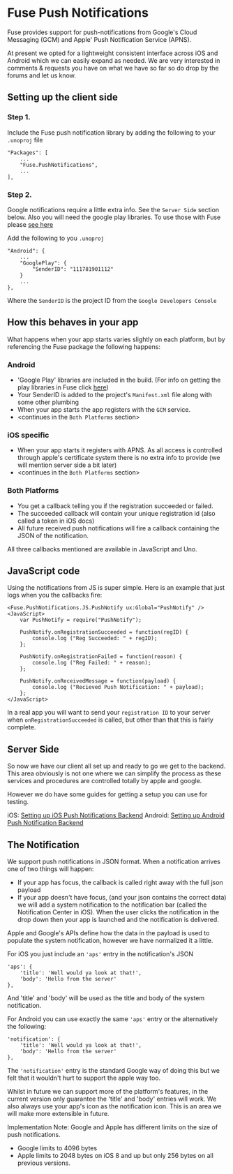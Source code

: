 # Fuse Push Notifications

Fuse provides support for push-notifications from Google's Cloud Messaging (GCM) and Apple' Push Notification Service (APNS).

At present we opted for a lightweight consistent interface across iOS and Android which we can easily expand as needed.
We are very interested in comments & requests you have on what we have so far so do drop by the forums and let us know.

## Setting up the client side

### Step 1.
Include the Fuse push notification library by adding the following to your `.unoproj` file

    "Packages": [
        ...
        "Fuse.PushNotifications",
        ...
    ],

### Step 2.
Google notifications require a little extra info. See the `Server Side` section below. Also you will need the google play libraries. To use those with Fuse please [see here]()

Add the following to you `.unoproj`

```
"Android": {
    ...
    "GooglePlay": {
        "SenderID": "111781901112"
    }
    ...
},
```

Where the `SenderID` is the project ID from the `Google Developers Console`


## How this behaves in your app

What happens when your app starts varies slightly on each platform, but by referencing the Fuse package the following happens:

### Android
- 'Google Play' libraries are included in the build. (For info on getting the play libraries in Fuse click [here]())
- Your SenderID is added to the project's `Manifest.xml` file along with some other plumbing
- When your app starts the app registers with the `GCM` service.
- <continues in the `Both Platforms` section>

### iOS specific
- When your app starts it registers with APNS. As all access is controlled through apple's certificate system there is no extra info to provide (we will mention server side a bit later)
- <continues in the `Both Platforms` section>

### Both Platforms
- You get a callback telling you if the registration succeeded or failed.
- The succeeded callback will contain your unique registration id (also called a token in iOS docs)
- All future received push notifications will fire a callback containing the JSON of the notification.

All three callbacks mentioned are available in JavaScript and Uno.

## JavaScript code

Using the notifications from JS is super simple. Here is an example that just logs when you the callbacks fire:

```
<Fuse.PushNotifications.JS.PushNotify ux:Global="PushNotify" />
<JavaScript>
    var PushNotify = require("PushNotify");

    PushNotify.onRegistrationSucceeded = function(regID) {
        console.log ("Reg Succeeded: " + regID);
    };

    PushNotify.onRegistrationFailed = function(reason) {
        console.log ("Reg Failed: " + reason);
    };

    PushNotify.onReceivedMessage = function(payload) {
        console.log ("Recieved Push Notification: " + payload);
    };
</JavaScript>
```

In a real app you will want to send your `registration ID` to your server when `onRegistrationSucceeded` is called, but other than that this is fairly complete.

## Server Side

So now we have our client all set up and ready to go we get to the backend. This area obviously is not one where we can simplify the process as these services and procedures are controlled totally by apple and google.

However we do have some guides for getting a setup you can use for testing.

iOS: [Setting up iOS Push Notifications Backend]()
Android: [Setting up Android Push Notification Backend]()

## The Notification
We support push notifications in JSON format. When a notification arrives one of two things will happen:

- If your app has focus, the callback is called right away with the full json payload
- If your app doesn't have focus, (and your json contains the correct data) we will add a system notification to the notification bar (called the Notification Center in iOS). When the user clicks the notification in the drop down then your app is launched and the notification is delivered.

Apple and Google's APIs define how the data in the payload is used to populate the system notification, however we have normalized it a little.

For iOS you just include an `'aps'` entry in the notification's JSON

```
'aps': {
    'title': 'Well would ya look at that!',
    'body': 'Hello from the server'
},
```

And 'title' and 'body' will be used as the title and body of the system notification.

For Android you can use exactly the same `'aps'` entry or the alternatively the following:

```
'notification': {
    'title': 'Well would ya look at that!',
    'body': 'Hello from the server'
},
```

The `'notification'` entry is the standard Google way of doing this but we felt that it wouldn't hurt to support the apple way too.

Whilst in future we can support more of the platform's features, in the current version only guarantee the 'title' and 'body' entries will work. We also always use your app's icon as the notification icon. This is an area we will make more extensible in future.

Implementation Note:
Google and Apple has different limits on the size of push notifications.
- Google limits to 4096 bytes
- Apple limits to 2048 bytes on iOS 8 and up but only 256 bytes on all previous versions.
